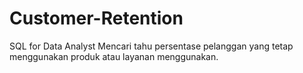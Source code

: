 # Customer-Retention
SQL for Data Analyst
Mencari tahu persentase pelanggan yang tetap menggunakan produk atau layanan menggunakan.
